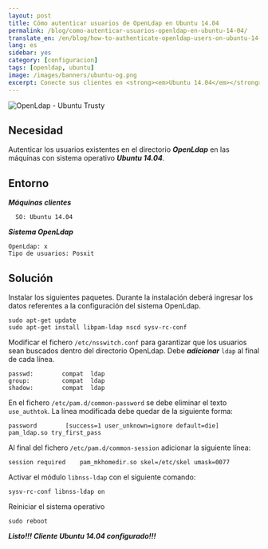 ```yaml
---
layout: post
title: Cómo autenticar usuarios de OpenLdap en Ubuntu 14.04
permalink: /blog/como-autenticar-usuarios-openldap-en-ubuntu-14-04/
translate_en: /en/blog/how-to-authenticate-openldap-users-on-ubuntu-14-04/
lang: es
sidebar: yes
category: [configuracion]
tags: [openldap, ubuntu]
image: /images/banners/ubuntu-og.png
excerpt: Conecte sus clientes en <strong><em>Ubuntu 14.04</em></strong> a su directorio <strong><em>OpenLdap</em></strong> con solo <strong><em>5 pasos!!!</em></strong>
---
```


<img src="{{ site.baseurl }}/images/banners/openldap-ubuntu.png" title="OpenLdap - Ubuntu Trusty" name="OpenLdap - Ubuntu Trusty" />

## Necesidad

Autenticar los usuarios existentes en el directorio **_OpenLdap_** en las máquinas con sistema operativo **_Ubuntu 14.04_**.

## Entorno

**_Máquinas clientes_**

```
  SO: Ubuntu 14.04
```

**_Sistema OpenLdap_**

```
OpenLdap: x
Tipo de usuarios: Posxit
```

## Solución

Instalar los siguientes paquetes. Durante la instalación deberá ingresar los datos referentes a la configuración del sistema OpenLdap.

```
sudo apt-get update
sudo apt-get install libpam-ldap nscd sysv-rc-conf
```

Modificar el fichero `/etc/nsswitch.conf` para garantizar que los usuarios sean buscados dentro del directorio OpenLdap. Debe **_adicionar_** `ldap` al final de cada línea.

```
passwd:        compat  ldap
group:         compat  ldap
shadow:        compat  ldap
```

En el fichero `/etc/pam.d/common-password` se debe eliminar el texto `use_authtok`. La línea modificada debe quedar de la siguiente forma:

```
password        [success=1 user_unknown=ignore default=die]     pam_ldap.so try_first_pass
```

Al final del fichero `/etc/pam.d/common-session` adicionar la siguiente línea:

```
session required    pam_mkhomedir.so skel=/etc/skel umask=0077
```

Activar el módulo `libnss-ldap` con el siguiente comando:

```
sysv-rc-conf libnss-ldap on
```

Reiniciar el sistema operativo

```
sudo reboot
```

**_Listo!!! Cliente Ubuntu 14.04 configurado!!!_**
